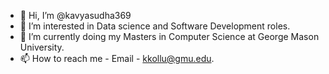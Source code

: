 - 👋 Hi, I’m @kavyasudha369
- 👀 I’m interested in Data science and Software Development roles.
- 🌱 I’m currently doing my Masters in Computer Science at George Mason University.
- 📫 How to reach me - Email - kkollu@gmu.edu.

<!---
I am a full-time student at George Mason university, majoring in Computer Science. I am a 2020 
graduate and currently completed my 2nd semester of my Master’s in Computer Science with a GPA 
of 3.88.
In regard to my experience, I worked as an Application Development Associate at Accenture and 
for a year and working on Oracle apps like Demantra, MDM, EDQ. We also provide assistance to 
clients regarding issues through sales force by solving the tickets raised by the clients in the given 
amount of time according to the client priority. I have an undergraduate GPA of 9.37.I am good at 
working with people and have a positive attitude for learning new things
--->
